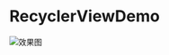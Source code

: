 # RecyclerViewDemo
![效果图](https://github.com/linglongxin24/RecyclerViewDemo/blob/master/screenshots/%E5%8A%A8%E6%80%81%E5%9B%BE.gif)
